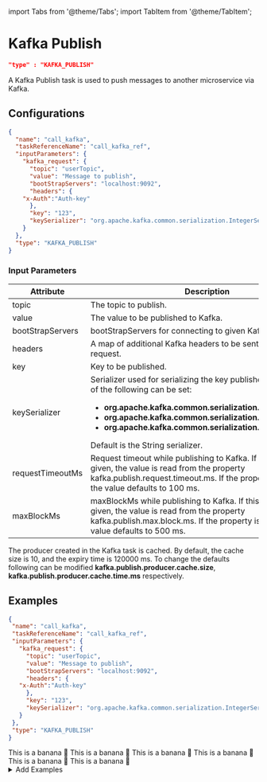 import Tabs from '@theme/Tabs';
import TabItem from '@theme/TabItem';

# Kafka Publish
```json
"type" : "KAFKA_PUBLISH"
```

A Kafka Publish task is used to push messages to another microservice via Kafka.

## Configurations
```json
{
  "name": "call_kafka",
  "taskReferenceName": "call_kafka_ref",
  "inputParameters": {
    "kafka_request": {
      "topic": "userTopic",
      "value": "Message to publish",
      "bootStrapServers": "localhost:9092",
      "headers": {
    "x-Auth":"Auth-key"    
      },
      "key": "123",
      "keySerializer": "org.apache.kafka.common.serialization.IntegerSerializer"
    }
  },
  "type": "KAFKA_PUBLISH"
}
```
### Input Parameters

| Attribute | Description |
| -- | -- |
| topic | The topic to publish. |
| value | The value to be published to Kafka. | 
| bootStrapServers | bootStrapServers for connecting to given Kafka. |
| headers | A map of additional Kafka headers to be sent along with the request. |
| key | Key to be published. |
| keySerializer | Serializer used for serializing the key published to Kafka. One of the following can be set: <ul><li> **org.apache.kafka.common.serialization.IntegerSerializer**</li><li> **org.apache.kafka.common.serialization.LongSerializer**</li><li> **org.apache.kafka.common.serialization.StringSerializer**</li></ul> Default is the String serializer. |
| requestTimeoutMs | Request timeout while publishing to Kafka. If this value is not given, the value is read from the property kafka.publish.request.timeout.ms. If the property is not, set the value defaults to 100 ms. |
| maxBlockMs | maxBlockMs while publishing to Kafka. If this value is not given, the value is read from the property kafka.publish.max.block.ms. If the property is not set, the value defaults to 500 ms. |

The producer created in the Kafka task is cached. By default, the cache size is 10, and the expiry time is 120000 ms. To change the defaults following can be modified **kafka.publish.producer.cache.size**, **kafka.publish.producer.cache.time.ms** respectively.

## Examples
<Tabs>
 <TabItem value="JSON" lable="JSON">

 ```json
{
  "name": "call_kafka",
  "taskReferenceName": "call_kafka_ref",
  "inputParameters": {
    "kafka_request": {
      "topic": "userTopic",
      "value": "Message to publish",
      "bootStrapServers": "localhost:9092",
      "headers": {
    "x-Auth":"Auth-key"    
      },
      "key": "123",
      "keySerializer": "org.apache.kafka.common.serialization.IntegerSerializer"
    }
  },
  "type": "KAFKA_PUBLISH"
}
```

</TabItem>
<TabItem value="Java" label="Java">
This is a banana 🍌
</TabItem>
<TabItem value="Golang" label="Golang">
    This is a banana 🍌
</TabItem>
<TabItem value="Python" label="Python">
  This is a banana 🍌
</TabItem>
<TabItem value="CSharp" label="CSharp">
  This is a banana 🍌
</TabItem>
<TabItem value="javascript" label="Javascript">
    This is a banana 🍌
</TabItem>
<TabItem value="clojure" label="Clojure">
    This is a banana 🍌
</TabItem>
</Tabs>

<details><summary>Add Examples</summary>
<p>
</p>
</details>